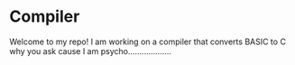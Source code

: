 # Compiler 
Welcome to my repo!
I am working on a compiler that converts BASIC to C why you ask cause I am psycho...................

